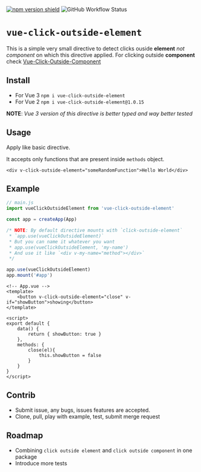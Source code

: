 [![npm version shield](https://img.shields.io/npm/v/vue-click-outside-element)](https://www.npmjs.com/package/vue-click-outside-element)
![GitHub Workflow Status](https://img.shields.io/github/actions/workflow/status/colthands/Vue-Click-Outside-Element/node.js.yml?branch=main&color=lightseagreen&label=tests)


# `vue-click-outside-element`
This is a simple very small directive to detect clicks ouside **element** _not component_ on which this directive applied. For clicking outside **component** check [Vue-Click-Outside-Component](https://github.com/ColdHandz/Vue-Click-Outside-Component)

## Install
* For Vue 3 `npm i vue-click-outside-element`
* For Vue 2 `npm i vue-click-outside-element@1.0.15`

**NOTE**: _Vue 3 version of this directive is better typed and way better tested_

## Usage

Apply like basic directive.

It accepts only functions that are present inside `methods` object.

`<div v-click-outside-element="someRandomFunction">Hello World</div>`

## Example

```js
// main.js
import vueClickOutsideElement from 'vue-click-outside-element'

const app = createApp(App)

/* NOTE: By default directive mounts with `click-outside-element`
 * `app.use(vueClickOutsideElement)`
 * But you can name it whatever you want
 * app.use(vueClickOutsideElement, 'my-name')
 * And use it like `<div v-my-name="method"></div>`
 */

app.use(vueClickOutsideElement)
app.mount('#app')
```

```vue
<!-- App.vue -->
<template>
    <button v-click-outside-element="close" v-if="showButton">showing</button>
</template>

<script>
export default {
    data() {
        return { showButton: true }
    },
    methods: {
        close(el){
            this.showButton = false
        }
    }
}
</script>
```

## Contrib

* Submit issue, any bugs, issues features are accepted.
* Clone, pull, play with example, test, submit merge request

## Roadmap

* Combining `click outside element` and `click outside component` in one package
* Introduce more tests
